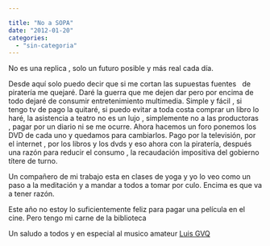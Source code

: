```yaml
---

title: "No a SOPA"
date: "2012-01-20"
categories: 
  - "sin-categoria"
---
```


No es una replica , solo un futuro posible y más real cada día.

Desde aquí solo puedo decir que si me cortan las supuestas fuentes   de piratería me quejaré. Daré la guerra que me dejen dar pero por encima de todo dejaré de consumir entretenimiento multimedia. Simple y fácil , si tengo tv de pago la quitaré, si puedo evitar a toda costa comprar un libro lo haré, la asistencia a teatro no es un lujo , simplemente no a las productoras , pagar por un diario ni se me ocurre. Ahora hacemos un foro ponemos los DVD de cada uno y quedamos para cambiarlos. Pago por la televisión, por el internet , por los libros y los dvds y eso ahora con la piratería, después una razón para reducir el consumo , la recaudación impositiva del gobierno títere de turno.

Un compañero de mi trabajo esta en clases de yoga y yo lo veo como un paso a la meditación y a mandar a todos a tomar por culo. Encima es que va a tener razón.

Este año no estoy lo suficientemente feliz para pagar una película en el cine. Pero tengo mi carne de la biblioteca

Un saludo a todos y en especial al musico amateur [Luis GVQ](https://www.luisgvq.es/?p=438)
